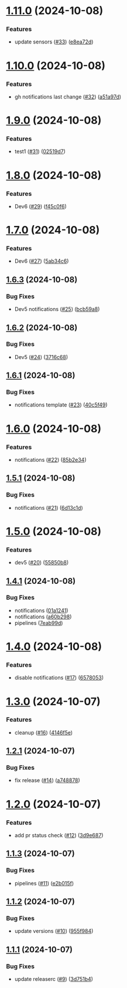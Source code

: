 # [1.11.0](https://github.com/devops-toys/devops-toys/compare/v1.10.0...v1.11.0) (2024-10-08)


### Features

* update sensors ([#33](https://github.com/devops-toys/devops-toys/issues/33)) ([e8ea72d](https://github.com/devops-toys/devops-toys/commit/e8ea72d13dd300d386d84e4ef3c2888253a20f92))

# [1.10.0](https://github.com/devops-toys/devops-toys/compare/v1.9.0...v1.10.0) (2024-10-08)


### Features

* gh notifications last change ([#32](https://github.com/devops-toys/devops-toys/issues/32)) ([a51a97d](https://github.com/devops-toys/devops-toys/commit/a51a97dbf76aa5b58f7192dcfc40087b5556338e))

# [1.9.0](https://github.com/devops-toys/devops-toys/compare/v1.8.0...v1.9.0) (2024-10-08)


### Features

* test1 ([#31](https://github.com/devops-toys/devops-toys/issues/31)) ([02519d7](https://github.com/devops-toys/devops-toys/commit/02519d713d3e9f9fa6481fb00fc626c0bbb1efea))

# [1.8.0](https://github.com/devops-toys/devops-toys/compare/v1.7.0...v1.8.0) (2024-10-08)


### Features

* Dev6 ([#29](https://github.com/devops-toys/devops-toys/issues/29)) ([f45c0f6](https://github.com/devops-toys/devops-toys/commit/f45c0f6d33d78eb23651c6543dfdc3a1c885ee91))

# [1.7.0](https://github.com/devops-toys/devops-toys/compare/v1.6.3...v1.7.0) (2024-10-08)


### Features

* Dev6 ([#27](https://github.com/devops-toys/devops-toys/issues/27)) ([5ab34c6](https://github.com/devops-toys/devops-toys/commit/5ab34c6d8369ecaf3a74cfc68ee031363d5da2d2))

## [1.6.3](https://github.com/devops-toys/devops-toys/compare/v1.6.2...v1.6.3) (2024-10-08)


### Bug Fixes

* Dev5 notifications ([#25](https://github.com/devops-toys/devops-toys/issues/25)) ([bcb59a8](https://github.com/devops-toys/devops-toys/commit/bcb59a88b500c4d589cb70f2ecfdb179b5a8292b))

## [1.6.2](https://github.com/devops-toys/devops-toys/compare/v1.6.1...v1.6.2) (2024-10-08)


### Bug Fixes

* Dev5 ([#24](https://github.com/devops-toys/devops-toys/issues/24)) ([3716c68](https://github.com/devops-toys/devops-toys/commit/3716c68c184750c28104747a3d87e8b525de8138))

## [1.6.1](https://github.com/devops-toys/devops-toys/compare/v1.6.0...v1.6.1) (2024-10-08)


### Bug Fixes

* notifications template ([#23](https://github.com/devops-toys/devops-toys/issues/23)) ([40c5f49](https://github.com/devops-toys/devops-toys/commit/40c5f49132c0a99fd31e9a571fe92c58aaed89a7))

# [1.6.0](https://github.com/devops-toys/devops-toys/compare/v1.5.1...v1.6.0) (2024-10-08)


### Features

* notifications ([#22](https://github.com/devops-toys/devops-toys/issues/22)) ([85b2e34](https://github.com/devops-toys/devops-toys/commit/85b2e348dcaf82883ecb7d1ba94590e0bae4dd94))

## [1.5.1](https://github.com/devops-toys/devops-toys/compare/v1.5.0...v1.5.1) (2024-10-08)


### Bug Fixes

* notifications ([#21](https://github.com/devops-toys/devops-toys/issues/21)) ([6d13c1d](https://github.com/devops-toys/devops-toys/commit/6d13c1d19bd51706c504bd1a41348d353f1061c4))

# [1.5.0](https://github.com/devops-toys/devops-toys/compare/v1.4.1...v1.5.0) (2024-10-08)


### Features

* dev5 ([#20](https://github.com/devops-toys/devops-toys/issues/20)) ([55850b8](https://github.com/devops-toys/devops-toys/commit/55850b8da044603aaa1405c13cfc87881b8fa349))

## [1.4.1](https://github.com/devops-toys/devops-toys/compare/v1.4.0...v1.4.1) (2024-10-08)


### Bug Fixes

* notifications ([01a1241](https://github.com/devops-toys/devops-toys/commit/01a12413afd580d3ab7c3da5ffcfc1dcd34c62d8))
* notifications ([a60b298](https://github.com/devops-toys/devops-toys/commit/a60b298ef184ae62d8be9a1ea5f7c9cd5b637ae6))
* pipelines ([7eab99d](https://github.com/devops-toys/devops-toys/commit/7eab99dddd84e727c9f8c286d1de11ddf5dae8dd))

# [1.4.0](https://github.com/devops-toys/devops-toys/compare/v1.3.0...v1.4.0) (2024-10-08)


### Features

* disable notifications ([#17](https://github.com/devops-toys/devops-toys/issues/17)) ([6578053](https://github.com/devops-toys/devops-toys/commit/657805310e4e1618ba7b5e9d6ec2bb5f9c26747e))

# [1.3.0](https://github.com/devops-toys/devops-toys/compare/v1.2.1...v1.3.0) (2024-10-07)


### Features

* cleanup ([#16](https://github.com/devops-toys/devops-toys/issues/16)) ([4146f5e](https://github.com/devops-toys/devops-toys/commit/4146f5e39d293dd18511652311edca0faac1b5ba))

## [1.2.1](https://github.com/devops-toys/devops-toys/compare/v1.2.0...v1.2.1) (2024-10-07)


### Bug Fixes

* fix release ([#14](https://github.com/devops-toys/devops-toys/issues/14)) ([a748878](https://github.com/devops-toys/devops-toys/commit/a748878e649065df9dd58b485d44f5b9ae9fb1e3))

# [1.2.0](https://github.com/devops-toys/devops-toys/compare/v1.1.3...v1.2.0) (2024-10-07)


### Features

* add pr status check ([#12](https://github.com/devops-toys/devops-toys/issues/12)) ([3d9e687](https://github.com/devops-toys/devops-toys/commit/3d9e68785014e7d1d545bb01f3ba6970562ab096))

## [1.1.3](https://github.com/devops-toys/devops-toys/compare/v1.1.2...v1.1.3) (2024-10-07)


### Bug Fixes

* pipelines ([#11](https://github.com/devops-toys/devops-toys/issues/11)) ([e2b015f](https://github.com/devops-toys/devops-toys/commit/e2b015f970f16b95af54ee30d4b3b12a82607e91))

## [1.1.2](https://github.com/devops-toys/devops-toys/compare/v1.1.1...v1.1.2) (2024-10-07)


### Bug Fixes

* update versions ([#10](https://github.com/devops-toys/devops-toys/issues/10)) ([955f984](https://github.com/devops-toys/devops-toys/commit/955f984f2fbe5534f24fe3dfda08e8c373778dd8))

## [1.1.1](https://github.com/devops-toys/devops-toys/compare/v1.1.0...v1.1.1) (2024-10-07)


### Bug Fixes

* update releaserc ([#9](https://github.com/devops-toys/devops-toys/issues/9)) ([3d751b4](https://github.com/devops-toys/devops-toys/commit/3d751b462b3d69108c80ca8f6ca1837c2902b7fb))
